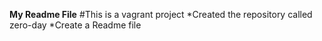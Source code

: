 **My Readme File**
#This is a vagrant project
*Created the repository called zero-day
*Create a Readme file
